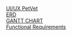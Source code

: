 [UI/UX PetVet](https://www.figma.com/design/3pmcZU3Ij3nFUYCdPLYSKN/PetVet-Veterinary-Clinic?node-id=0-1&t=aIJPuRLvSYAgLAb9-1)  
[ERD](https://lucid.app/lucidchart/487b4bad-5779-4c1b-9471-97e2a7eaf721/edit?viewport_loc=-901%2C109%2C3713%2C1897%2C0_0&invitationId=inv_7aa2eec7-ab44-4e00-ad46-332a1c3fdd59)  
[GANTT CHART](https://docs.google.com/spreadsheets/d/1r1uuDVV7OQ-4lER6zcDh2Jd6_vgcsmHQ/edit?usp=sharing&ouid=113593482893989612063&rtpof=true&sd=true)  
[Functional Requirements](https://docs.google.com/document/d/1udszbvN7nZjfTdesljj3H-oadOB9DnXl/edit?usp=sharing&ouid=113593482893989612063&rtpof=true&sd=true)  